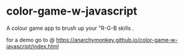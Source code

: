 # color-game-w-javascript
A colour game app to brush up your "R-G-B skills .



for a demo go to @  https://anarchymonkey.github.io/color-game-w-javascript/index.html
